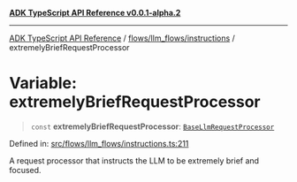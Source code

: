 [**ADK TypeScript API Reference v0.0.1-alpha.2**](../../../../README.md)

***

[ADK TypeScript API Reference](../../../../modules.md) / [flows/llm\_flows/instructions](../README.md) / extremelyBriefRequestProcessor

# Variable: extremelyBriefRequestProcessor

> `const` **extremelyBriefRequestProcessor**: [`BaseLlmRequestProcessor`](../../BaseLlmProcessor/interfaces/BaseLlmRequestProcessor.md)

Defined in: [src/flows/llm\_flows/instructions.ts:211](https://github.com/njraladdin/adk-typescript/blob/main/src/flows/llm_flows/instructions.ts#L211)

A request processor that instructs the LLM to be extremely brief and focused.
